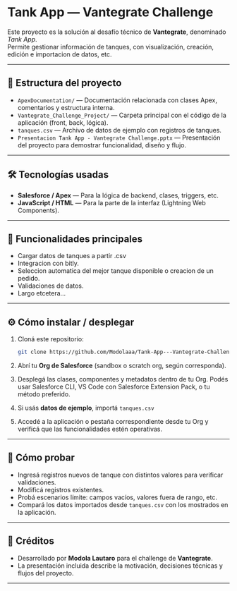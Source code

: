 # Tank App — Vantegrate Challenge

Este proyecto es la solución al desafío técnico de **Vantegrate**, denominado *Tank App*.  
Permite gestionar información de tanques, con visualización, creación, edición e importacion de datos, etc.

---

## 📂 Estructura del proyecto

- `ApexDocumentation/` — Documentación relacionada con clases Apex, comentarios y estructura interna.  
- `Vantegrate_Challenge_Project/` — Carpeta principal con el código de la aplicación (front, back, lógica).  
- `tanques.csv` — Archivo de datos de ejemplo con registros de tanques.  
- `Presentacion Tank App - Vantegrate Challenge.pptx` — Presentación del proyecto para demostrar funcionalidad, diseño y flujo.

---

## 🛠 Tecnologías usadas

- **Salesforce / Apex** — Para la lógica de backend, clases, triggers, etc.  
- **JavaScript / HTML** — Para la parte de la interfaz (Lightning Web Components).

---

## 🚀 Funcionalidades principales

- Cargar datos de tanques a partir .csv 
- Integracion con bitly.  
- Seleccion automatica del mejor tanque disponible o creacion de un pedido.  
- Validaciones de datos.  
- Largo etcetera...

---

## ⚙ Cómo instalar / desplegar

1. Cloná este repositorio:  
   ```bash
   git clone https://github.com/Modolaaa/Tank-App---Vantegrate-Challenge.git
   ```

2. Abrí tu **Org de Salesforce** (sandbox o scratch org, según corresponda).

3. Desplegá las clases, componentes y metadatos dentro de tu Org. Podés usar Salesforce CLI, VS Code con Salesforce Extension Pack, o tu método preferido.

4. Si usás **datos de ejemplo**, importá `tanques.csv`

5. Accedé a la aplicación o pestaña correspondiente desde tu Org y verificá que las funcionalidades estén operativas.

---

## 🧪 Cómo probar

- Ingresá registros nuevos de tanque con distintos valores para verificar validaciones.  
- Modificá registros existentes.  
- Probá escenarios límite: campos vacíos, valores fuera de rango, etc.  
- Compará los datos importados desde `tanques.csv` con los mostrados en la aplicación.

---

## 📝 Créditos

- Desarrollado por **Modola Lautaro** para el challenge de **Vantegrate**.  
- La presentación incluida describe la motivación, decisiones técnicas y flujos del proyecto.

---

